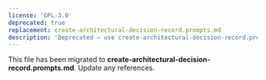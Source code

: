 ```yaml
---
license: 'GPL-3.0'
deprecated: true
replacement: create-architectural-decision-record.prompts.md
description: 'Deprecated – use create-architectural-decision-record.prompts.md instead.'
---
```


This file has been migrated to **create-architectural-decision-record.prompts.md**. Update any references.
